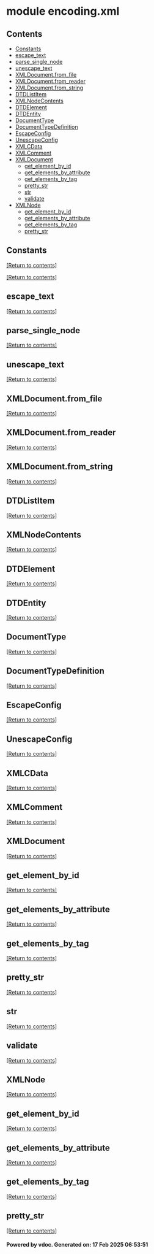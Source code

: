 # module encoding.xml


## Contents
- [Constants](#Constants)
- [escape_text](#escape_text)
- [parse_single_node](#parse_single_node)
- [unescape_text](#unescape_text)
- [XMLDocument.from_file](#XMLDocument.from_file)
- [XMLDocument.from_reader](#XMLDocument.from_reader)
- [XMLDocument.from_string](#XMLDocument.from_string)
- [DTDListItem](#DTDListItem)
- [XMLNodeContents](#XMLNodeContents)
- [DTDElement](#DTDElement)
- [DTDEntity](#DTDEntity)
- [DocumentType](#DocumentType)
- [DocumentTypeDefinition](#DocumentTypeDefinition)
- [EscapeConfig](#EscapeConfig)
- [UnescapeConfig](#UnescapeConfig)
- [XMLCData](#XMLCData)
- [XMLComment](#XMLComment)
- [XMLDocument](#XMLDocument)
  - [get_element_by_id](#get_element_by_id)
  - [get_elements_by_attribute](#get_elements_by_attribute)
  - [get_elements_by_tag](#get_elements_by_tag)
  - [pretty_str](#pretty_str)
  - [str](#str)
  - [validate](#validate)
- [XMLNode](#XMLNode)
  - [get_element_by_id](#get_element_by_id)
  - [get_elements_by_attribute](#get_elements_by_attribute)
  - [get_elements_by_tag](#get_elements_by_tag)
  - [pretty_str](#pretty_str)

## Constants
[[Return to contents]](#Contents)

[[Return to contents]](#Contents)

## escape_text
[[Return to contents]](#Contents)

## parse_single_node
[[Return to contents]](#Contents)

## unescape_text
[[Return to contents]](#Contents)

## XMLDocument.from_file
[[Return to contents]](#Contents)

## XMLDocument.from_reader
[[Return to contents]](#Contents)

## XMLDocument.from_string
[[Return to contents]](#Contents)

## DTDListItem
[[Return to contents]](#Contents)

## XMLNodeContents
[[Return to contents]](#Contents)

## DTDElement
[[Return to contents]](#Contents)

## DTDEntity
[[Return to contents]](#Contents)

## DocumentType
[[Return to contents]](#Contents)

## DocumentTypeDefinition
[[Return to contents]](#Contents)

## EscapeConfig
[[Return to contents]](#Contents)

## UnescapeConfig
[[Return to contents]](#Contents)

## XMLCData
[[Return to contents]](#Contents)

## XMLComment
[[Return to contents]](#Contents)

## XMLDocument
[[Return to contents]](#Contents)

## get_element_by_id
[[Return to contents]](#Contents)

## get_elements_by_attribute
[[Return to contents]](#Contents)

## get_elements_by_tag
[[Return to contents]](#Contents)

## pretty_str
[[Return to contents]](#Contents)

## str
[[Return to contents]](#Contents)

## validate
[[Return to contents]](#Contents)

## XMLNode
[[Return to contents]](#Contents)

## get_element_by_id
[[Return to contents]](#Contents)

## get_elements_by_attribute
[[Return to contents]](#Contents)

## get_elements_by_tag
[[Return to contents]](#Contents)

## pretty_str
[[Return to contents]](#Contents)

#### Powered by vdoc. Generated on: 17 Feb 2025 06:53:51
